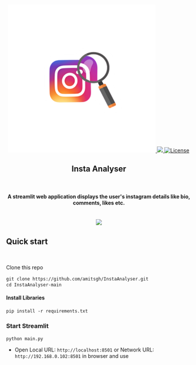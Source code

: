 <p align="center">
  <a href="#">
    <img src="assets/logo.png" alt="Logo" width="400">
    <img src="https://img.shields.io/badge/Author-amitsgh-brightgreen.svg?style=flat" height="25">
    <img src="https://img.shields.io/badge/License-MIT-yellow.svg?style=flat" alt="License" height="25">
  </a>
  <h2 align="center">Insta Analyser</h2>
</p>
<br>
<h4 align="center"> A streamlit web application displays the user's instagram details like bio, comments, likes etc. </h4>
<p align="center">
    <br />
    <img width="500" height="auto" src="assets/video.gif">
    <br />
</p>


## Quick start
<br>

Clone this repo

```
git clone https://github.com/amitsgh/InstaAnalyser.git
cd InstaAnalyser-main
```

#### Install Libraries

```
pip install -r requirements.txt
```

### Start Streamlit

```
python main.py
```

- Open Local URL: `http://localhost:8501` or Network URL: `http://192.168.0.102:8501` in browser and use
